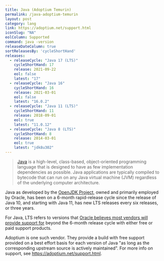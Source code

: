 ```yaml
---
title: Java (Adoptium Temurin)
permalink: /java-adoptium-temurin
layout: post
category: lang
link: https://adoptium.net/support.html
iconSlug: "NA"
eolColumn: Supported
command: java -version
releaseDateColumn: true
sortReleasesBy: 'cycleShortHand'
releases:
  - releaseCycle: "Java 17 (LTS)"
    cycleShortHand: 17
    release: 2021-09-22
    eol: false
    latest: "17"
  - releaseCycle: "Java 16"
    cycleShortHand: 16
    release: 2021-03-01
    eol: false
    latest: "16.0.2"
  - releaseCycle: "Java 11 (LTS)"
    cycleShortHand: 11
    release: 2018-09-01
    eol: true
    latest: "11.0.12"
  - releaseCycle: "Java 8 (LTS)"
    cycleShortHand: 8
    release: 2014-03-01
    eol: true
    latest: "jdk8u302"
---
```


> [Java](https://oracle.com/java/) is a high-level, class-based, object-oriented programming language that is designed to have as few implementation dependencies as possible. Java applications are typically compiled to bytecode that can run on any Java virtual machine (JVM) regardless of the underlying computer architecture.

Java as developed by the [OpenJDK Project](https://openjdk.java.net/), owned and primarily employed by Oracle, has been on a 6-month rapid-release cycle since the release of Java 10, and starting with Java 11, has new LTS releases every six releases, or three years.

For Java, LTS refers to versions that [Oracle believes most vendors will provide support for](https://medium.com/@javachampions/java-is-still-free-2-0-0-6b9aa8d6d244) beyond the 6-month release cycle with either free or paid support products.

Adoptium is one such vendor. They provide a build with free support provided on a best effort basis for each version of Java "as long as the corresponding upstream source is actively maintained". For more info on support, see <https://adoptium.net/support.html>.
